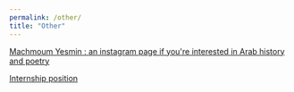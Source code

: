 ```yaml
---
permalink: /other/
title: "Other"
---
```


[Machmoum Yesmin : an instagram page if you're interested in Arab history and poetry](https://www.instagram.com/machmoumyesmin/)

<a href="username.github.io/assets/intenship_distillation_speech.pdf" target="_blank">Internship position</a>


